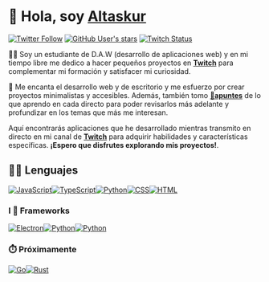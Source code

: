 # 👋 Hola, soy [Altaskur](https://github.com/altaskur)

[![Twitter Follow](https://img.shields.io/twitter/follow/altaskur?label=%40Altaskur&logo=twitter&style=for-the-badge)](https://twitter.com/Altaskur) [![GitHub User's stars](https://img.shields.io/github/stars/Altaskur?color=gold&logo=Github&style=for-the-badge)](/#) [![Twitch Status](https://img.shields.io/twitch/status/Altaskur?color=purple&logo=Twitch&logoColor=white&style=for-the-badge)](https://www.twitch.tv/altaskur)

👨‍💻 Soy un estudiante de D.A.W (desarrollo de aplicaciones web) y en mi tiempo libre me dedico a hacer pequeños proyectos en [**Twitch**](https://www.twitch.tv/altaskur) para complementar mi formación y satisfacer mi curiosidad.

💖 Me encanta el desarrollo web y de escritorio y me esfuerzo por crear proyectos minimalistas y accesibles. Además, también tomo [**📒apuntes**](https://github.com/altaskur/Apuntes) de lo que aprendo en cada directo para poder revisarlos más adelante y profundizar en los temas que más me interesan.

Aquí encontrarás aplicaciones que he desarrollado mientras transmito en directo en mi canal de [**Twitch**](https://www.twitch.tv/altaskur) para adquirir habilidades y características específicas. **¡Espero que disfrutes explorando mis proyectos!**.

## 👨‍💻 Lenguajes

[![JavaScript](https://img.shields.io/badge/JavaScript-black?style=for-the-badge&logo=javascript)](/#)[![TypeScript](https://img.shields.io/badge/TypeScript-black?style=for-the-badge&logo=typescript)](/#)[![Python](https://img.shields.io/badge/Python-black?style=for-the-badge&logo=python)](/#)[![CSS](https://img.shields.io/badge/css3-black?style=for-the-badge&logo=css3)](/#)[![HTML](https://img.shields.io/badge/html-black?style=for-the-badge&logo=HTML5)](/#)

### I 💖 Frameworks

[![Electron](https://img.shields.io/badge/Electron-black?style=for-the-badge&logo=electron)](/#)[![Python](https://img.shields.io/badge/Angular-black?style=for-the-badge&logo=Angular)](/#)[![Python](https://img.shields.io/badge/Astro-black?style=for-the-badge&logo=astro)](/#)

### ⏱️ Próximamente

[![Go](https://img.shields.io/badge/go-black?style=for-the-badge&logo=go)](/#)[![Rust](https://img.shields.io/badge/rust-black?style=for-the-badge&logo=rust)](/#)
